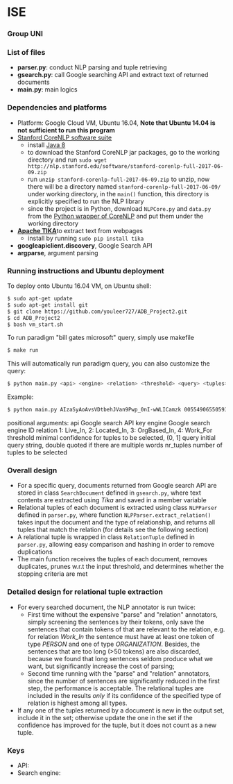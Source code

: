 # ISE

### Group UNI

### List of files

* __parser.py__: conduct NLP parsing and tuple retrieving
* __gsearch.py__: call Google searching API and extract text of returned documents
* __main.py__: main logics

### Dependencies and platforms
* Platform: Google Cloud VM, Ubuntu 16.04, **Note that Ubuntu 14.04 is not sufficient to run this program**
* [Stanford CoreNLP software suite](https://stanfordnlp.github.io/CoreNLP/)
    * install [Java 8](http://ubuntuhandbook.org/index.php/2015/01/install-openjdk-8-ubuntu-14-04-12-04-lts/)
    * to download the Stanford CoreNLP jar packages, go to the working directory and run `sudo wget http://nlp.stanford.edu/software/stanford-corenlp-full-2017-06-09.zip`
    * run `unzip stanford-corenlp-full-2017-06-09.zip` to unzip, now there will be a directory named `stanford-corenlp-full-2017-06-09/` under working directory, in the `main()` function, this directory is explicitly specified to run the NLP library
    * since the project is in Python, download `NLPCore.py` and `data.py` from the [Python wrapper of CoreNLP](https://github.com/infobiac/PythonNLPCore) and put them under the working directory
* [__Apache TIKA__](https://github.com/chrismattmann/tika-python)to extract text from webpages
    * install by running `sudo pip install tika`
* __googleapiclient.discovery__, Google Search API
* __argparse__, argument parsing

### Running instructions and Ubuntu deployment

To deploy onto Ubuntu 16.04 VM, on Ubuntu shell:
```sh
$ sudo apt-get update
$ sudo apt-get install git
$ git clone https://github.com/youleer727/ADB_Project2.git
$ cd ADB_Project2
$ bash vm_start.sh
```

To run paradigm "bill gates microsoft" query, simply use makefile

```sh
$ make run
```

This will automatically run paradigm query, you can also customize the query:

```sh
$ python main.py <api> <engine> <relation> <threshold> <query> <tuples>
```

Example:
```sh
$ python main.py AIzaSyAoAvsVDtbehJVan9Pwp_0nI-wWLICamzk 005549065505939013345:yty6lsl3y9y 4 0.35 "bill gates microsoft" 10
```
positional arguments:
  api         Google search API key
  engine      Google search engine ID
  relation    1: Live_In, 2: Located_In, 3: OrgBased_In, 4: Work_For
  threshold   minimal confidence for tuples to be selected, (0, 1]
  query       initial query string, double quoted if there are multiple words
  nr_tuples   number of tuples to be selected

### Overall design

* For a specific query, documents returned from Google search API are stored in class `SearchDocument` defined in `gsearch.py`, where text contents are extracted using *Tika* and saved in a member variable
* Relational tuples of each document is extracted using class `NLPParser` defined in `parser.py`, where function `NLPParser.extract_relation()` takes input the document and the type of relationship, and returns all tuples that match the relation (for details see the following section)
* A relational tuple is wrapped in class `RelationTuple` defined in `parser.py`, allowing easy comparison and hashing in order to remove duplications
* The main function receives the tuples of each document, removes duplicates, prunes w.r.t the input threshold, and determines whether the stopping criteria are met

### Detailed design for relational tuple extraction

* For every searched document, the NLP annotator is run twice: 
    * First time without the expensive "parse" and "relation" annotators, simply screening the sentences by their tokens, only save the sentences that contain tokens of that are relevant to the relation, e.g. for relation *Work_In* the sentence must have at least one token of type *PERSON* and one of type *ORGANIZATION*. Besides, the sentences that are too long (>50 tokens) are also discarded, because we found that long sentences seldom produce what we want, but significantly increase the cost of parsing;
    * Second time running with the "parse" and "relation" annotators, since the number of sentences are significantly reduced in the first step, the performance is acceptable. The relational tuples are included in the results *only* if its confidence of the specified type of relation is highest among all types.
* If any one of the tuples returned by a document is new in the output set, include it in the set; otherwise update the one in the set if the confidence has improved for the tuple, but it does not count as a new tuple.

### Keys

* API: 
* Search engine: 
